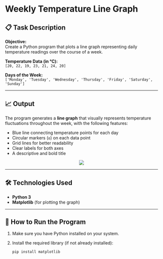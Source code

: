 # Weekly Temperature Line Graph

## 📋 Task Description

**Objective:**  
Create a Python program that plots a line graph representing daily temperature readings over the course of a week.

**Temperature Data (in °C):**  
`[20, 22, 19, 23, 21, 24, 20]`

**Days of the Week:**  
`['Monday', 'Tuesday', 'Wednesday', 'Thursday', 'Friday', 'Saturday', 'Sunday']`

---

## 📈 Output

The program generates a **line graph** that visually represents temperature fluctuations throughout the week, with the following features:

- Blue line connecting temperature points for each day
- Circular markers (`o`) on each data point
- Grid lines for better readability
- Clear labels for both axes
- A descriptive and bold title

<p align="center">
    <img src ="./Assets/Temperature_Line_Graph.png"/>
</p>

---

## 🛠️ Technologies Used

- **Python 3**
- **Matplotlib** (for plotting the graph)

---

## 🚀 How to Run the Program

1. Make sure you have Python installed on your system.
2. Install the required library (if not already installed):

   ```bash
   pip install matplotlib

